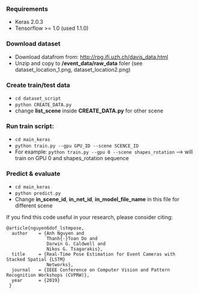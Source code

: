 ### Requirements
- Keras 2.0.3
- Tensorflow >= 1.0 (used 1.1.0)

### Download dataset
- Download datafrom from: http://rpg.ifi.uzh.ch/davis_data.html 
- Unzip and copy to **/event_data/raw_data** foler (see dataset_location_1.png, dataset_location2.png)

### Create train/test data
- `cd dataset_script`
- `python CREATE_DATA.py`
- change **list_scene** inside **CREATE_DATA.py** for other scene

### Run train script:
- `cd main_keras`
- `python train.py --gpu GPU_ID --scene SCENCE_ID` 
- For example: `python train.py --gpu 0 --scene shapes_rotation`     --> will train on GPU 0 and shapes_rotation sequence

### Predict & evaluate
- `cd main_keras`
- `python predict.py`
- Change **in_scene_id**, **in_net_id**, **in_model_file_name** in this file for different scene


If you find this code useful in your research, please consider citing:

	@article{nguyen6dof_lstmpose,
	  author    = {Anh Nguyen and
				   Thanh{-}Toan Do and
				   Darwin G. Caldwell and
				   Nikos G. Tsagarakis},
	  title     = {Real-Time Pose Estimation for Event Cameras with Stacked Spatial {LSTM}
				   Networks},
	  journal   = {IEEE Conference on Computer Vision and Pattern Recognition Workshops (CVPRW)},
	  year      = {2019}
	 }
